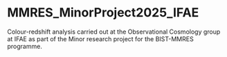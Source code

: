 # MMRES_MinorProject2025_IFAE
Colour-redshift analysis carried out at the Observational Cosmology group at IFAE as part of the Minor research project for the BIST-MMRES programme.
